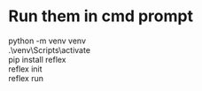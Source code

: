 #  Run them in cmd prompt
python -m venv venv  
.\venv\Scripts\activate  
pip install reflex  
reflex init  
reflex run  


